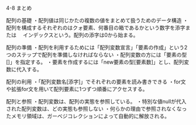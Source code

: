 4-8 まとめ

配列の基礎
・配列値は同じかたの複数の値をまとめて扱うためのデータ構造
・配列を構成するそれぞれのはクォ要素、何番目の箱であるかという数字を添字または
　インデックスという。配列の添字は0から始まる。
 
 配列の準備
 ・配列を利用するためには「配列変数宣言」「要素の作成」という2つのステップで配列を準備しなければならない
 ・配列変数の方には「要素の型[]」を指定する。
 ・要素を作成するには「new要素の型[要素数]」とし、配列変数に代入する。
 
配列の利用
・「配列変数名[添字]」でそれぞれの要素を読み書きできる
・for文や拡張for文を用いて配列要素に1つずつ順番にアクセスする。

配列と参照
・配列変数は、配列の実態を参照している。
・特別な値nullが代入された配列変数は、どの実態も参照しない
・何らかの理由で参照されなくなったメモリ領域は、ガーベジコレクションによって自動的に解放される。
